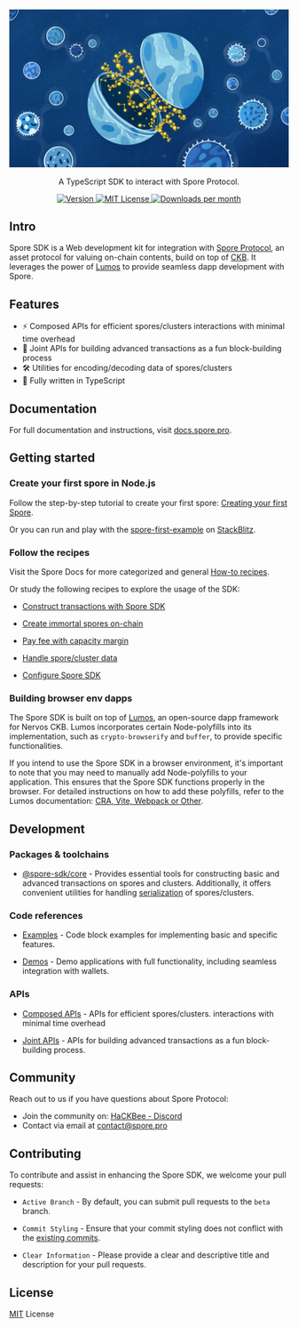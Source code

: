 <br/>

<p align="center">
  <img src="./docs/assets/readme-banner.webp" alt="Spore SDK">
</p>

<p align="center">
  A TypeScript SDK to interact with Spore Protocol.
</p>

<p align="center">
  <a href="https://www.npmjs.com/package/@spore-sdk/core">
    <picture>
      <source media="(prefers-color-scheme: dark)" srcset="https://img.shields.io/npm/v/@spore-sdk/core?colorA=21262d&colorB=21262d&style=flat">
      <img src="https://img.shields.io/npm/v/@spore-sdk/core?colorA=f6f8fa&colorB=f6f8fa&style=flat" alt="Version">
    </picture>
  </a>
  <a href="https://github.com/sporeprotocol/spore-sdk/blob/main/LICENSE">
    <picture>
      <source media="(prefers-color-scheme: dark)" srcset="https://img.shields.io/npm/l/@spore-sdk/core?colorA=21262d&colorB=21262d&style=flat">
      <img src="https://img.shields.io/npm/l/@spore-sdk/core?colorA=f6f8fa&colorB=f6f8fa&style=flat" alt="MIT License">
    </picture>
  </a>
  <a href="https://www.npmjs.com/package/@spore-sdk/core">
    <picture>
      <source media="(prefers-color-scheme: dark)" srcset="https://img.shields.io/npm/dm/@spore-sdk/core?colorA=21262d&colorB=21262d&style=flat">
      <img src="https://img.shields.io/npm/dm/@spore-sdk/core?colorA=f6f8fa&colorB=f6f8fa&style=flat" alt="Downloads per month">
    </picture>
  </a>
</p>

## Intro

Spore SDK is a Web development kit for integration with [Spore Protocol](https://github.com/sporeprotocol/spore-contract), an asset protocol for valuing on-chain contents, build on top of [CKB](https://github.com/nervosnetwork/ckb).
It leverages the power of [Lumos](https://github.com/ckb-js/lumos) to provide seamless dapp development with Spore.


## Features

- ⚡ Composed APIs for efficient spores/clusters interactions with minimal time overhead
- 🧩 Joint APIs for building advanced transactions as a fun block-building process
- 🛠️ Utilities for encoding/decoding data of spores/clusters
- 🎹 Fully written in TypeScript


## Documentation

For full documentation and instructions, visit [docs.spore.pro](https://docs.spore.pro).


## Getting started

### Create your first spore in Node.js

Follow the step-by-step tutorial to create your first spore: [Creating your first Spore](https://docs.spore.pro/tutorials/create-first-spore).

Or you can run and play with the [spore-first-example](https://github.com/sporeprotocol/spore-first-example) on [StackBlitz](https://stackblitz.com/github/sporeprotocol/spore-first-example?file=src%2Findex.ts&view=editor).

### Follow the recipes

Visit the Spore Docs for more categorized and general [How-to recipes](https://docs.spore.pro/category/how-to).

Or study the following recipes to explore the usage of the SDK:

- [Construct transactions with Spore SDK](docs/recipes/construct-transaction.md)

- [Create immortal spores on-chain](docs/recipes/create-immortal-spore.md)

- [Pay fee with capacity margin](docs/recipes/capacity-margin.md)

- [Handle spore/cluster data](docs/recipes/handle-cell-data.md)

- [Configure Spore SDK](docs/recipes/configure-spore-config.md)

### Building browser env dapps

The Spore SDK is built on top of [Lumos](https://github.com/ckb-js/lumos), an open-source dapp framework for Nervos CKB. Lumos incorporates certain Node-polyfills into its implementation, such as `crypto-browserify` and `buffer`, to provide specific functionalities.

If you intend to use the Spore SDK in a browser environment, it's important to note that you may need to manually add Node-polyfills to your application. This ensures that the Spore SDK functions properly in the browser. For detailed instructions on how to add these polyfills, refer to the Lumos documentation: [CRA, Vite, Webpack or Other](https://lumos-website.vercel.app/recipes/cra-vite-webpack-or-other).

## Development

### Packages & toolchains

- [@spore-sdk/core](./packages/core) - Provides essential tools for constructing basic and advanced transactions on spores and clusters. Additionally, it offers convenient utilities for handling [serialization](https://github.com/nervosnetwork/molecule) of spores/clusters.

### Code references

- [Examples](./docs/resources/examples.md) - Code block examples for implementing basic and specific features.

- [Demos](./docs/resources/demos.md) - Demo applications with full functionality, including seamless integration with wallets.


### APIs

- [Composed APIs](./docs/core/composed-apis.md) - APIs for efficient spores/clusters. interactions with minimal time overhead

- [Joint APIs](./docs/core/joint-apis.md) - APIs for building advanced transactions as a fun block-building process.
 
 
## Community

Reach out to us if you have questions about Spore Protocol:
- Join the community on: [ HaCKBee - Discord](https://discord.gg/9eufnpZZ8P)
- Contact via email at [contact@spore.pro](mailto:contact@spore.pro)

## Contributing

To contribute and assist in enhancing the Spore SDK, we welcome your pull requests:

- `Active Branch` - By default, you can submit pull requests to the `beta` branch.

- `Commit Styling` - Ensure that your commit styling does not conflict with the [existing commits](https://github.com/sporeprotocol/spore-sdk/commits).

- `Clear Information` - Please provide a clear and descriptive title and description for your pull requests.

## License

[MIT](./LICENSE) License
